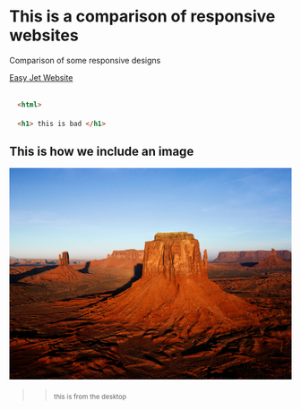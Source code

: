 # This is a comparison of responsive websites

Comparison of some responsive designs


[Easy Jet Website](http://www.easyjet.com/en/)

```html

  <html>
  
  <h1> this is bad </h1>

```

## This is how we include an image
![This is an image](Desert.jpg)
>> <sub> this is from the desktop </sub>


